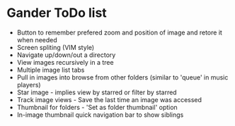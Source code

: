 Gander ToDo list
================

* Button to remember prefered zoom and position of image and retore it when needed
* Screen spliting (VIM style)
* Navigate up/down/out a directory
* View images recursively in a tree
* Multiple image list tabs
* Pull in images into browse from other folders (similar to 'queue' in music players)
* Star image - implies view by starred or filter by starred
* Track image views - Save the last time an image was accessed
* Thumbnail for folders - 'Set as folder thumbnail' option
* In-image thumbnail quick navigation bar to show siblings
